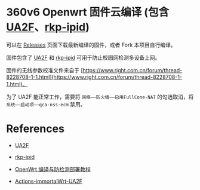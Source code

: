 
# 360v6 Openwrt 固件云编译 (包含 [UA2F](https://github.com/Zxilly/UA2F)、[rkp-ipid](https://github.com/CHN-beta/rkp-ipid))

可以在 [Releases](/releases) 页面下载最新编译的固件，或者 Fork 本项目自行编译。

固件包含了 [UA2F](https://github.com/Zxilly/UA2F) 和 [rkp-ipid](https://github.com/CHN-beta/rkp-ipid) 可用于防止校园网检测多设备上网。

固件的无线参数校准文件来自于 [https://www.right.com.cn/forum/thread-8228708-1-1.html](https://www.right.com.cn/forum/thread-8228708-1-1.html)。

为了 UA2F 能正常工作，需要将 `网络——防火墙——启用FullCone-NAT` 的勾选取消，将 `系统——启动项——qca-nss-ecm` 禁用。

# References

- [UA2F](https://github.com/Zxilly/UA2F)

- [rkp-ipid](https://github.com/CHN-beta/rkp-ipid)

- [OpenWrt 编译与防检测部署教程](https://sunbk201public.notion.site/sunbk201public/OpenWrt-f59ae1a76741486092c27bc24dbadc59)

- [Actions-immortalWrt-UA2F](https://github.com/MoorCorPa/Actions-immortalWrt-UA2F)